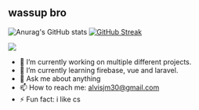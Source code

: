 ## wassup bro
![Anurag's GitHub stats](https://github-readme-stats.vercel.app/api?username=alvisjohnmark&theme=tokyonight&show_icons=true)
[![GitHub Streak](https://github-readme-streak-stats.herokuapp.com?user=alvisjohnmark&theme=tokyonight)](https://git.io/streak-stats)

![](https://komarev.com/ghpvc/?username=alvisjohnmark&color=green)


- 🔭 I’m currently working on multiple different projects.
- 🌱 I’m currently learning firebase, vue and laravel.
- 💬 Ask me about anything
- 📫 How to reach me: alvisjm30@gmail.com
- ⚡ Fun fact: i like cs

